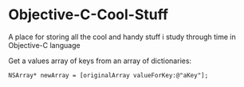 # Objective-C-Cool-Stuff
A place for storing all the cool and handy stuff i study through time in Objective-C language

Get a values array of keys from an array of dictionaries:

`
NSArray* newArray = [originalArray valueForKey:@"aKey"];
`
